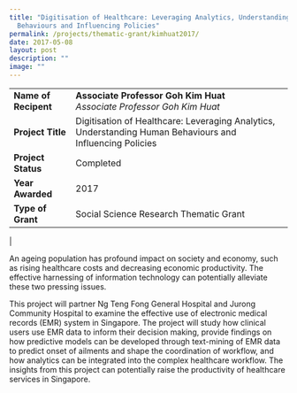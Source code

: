 ```yaml
---
title: "Digitisation of Healthcare: Leveraging Analytics, Understanding
  Behaviours and Influencing Policies"
permalink: /projects/thematic-grant/kimhuat2017/
date: 2017-05-08
layout: post
description: ""
image: ""
---
```

|  |  |
|---|---|
| **Name of Recipent** | **Associate Professor Goh Kim Huat**<br>_Associate Professor Goh Kim Huat_ |
| **Project Title** | Digitisation of Healthcare: Leveraging Analytics, Understanding Human Behaviours and Influencing Policies |
| **Project Status** | Completed |
| **Year Awarded** | 2017 |
| **Type of Grant** | Social Science Research Thematic Grant |
|

An ageing population has profound impact on society and economy, such as rising healthcare costs and decreasing economic productivity. The effective harnessing of information technology can potentially alleviate these two pressing issues.

This project will partner Ng Teng Fong General Hospital and Jurong Community Hospital to examine the effective use of electronic medical records (EMR) system in Singapore. The project will study how clinical users use EMR data to inform their decision making, provide findings on how predictive models can be developed through text-mining of EMR data to predict onset of ailments and shape the coordination of workflow, and how analytics can be integrated into the complex healthcare workflow. The insights from this project can potentially raise the productivity of healthcare services in Singapore.